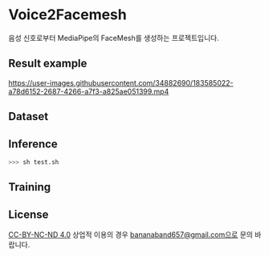 # Voice2Facemesh

음성 신호로부터 MediaPipe의 FaceMesh를 생성하는 프로젝트입니다.

## Result example
https://user-images.githubusercontent.com/34882690/183585022-a78d6152-2687-4266-a7f3-a825ae051399.mp4

## Dataset

## Inference
```python
>>> sh test.sh
```

## Training

## License
[CC-BY-NC-ND 4.0](https://creativecommons.org/licenses/by-nc-nd/4.0/)
상업적 이용의 경우 bananaband657@gmail.com으로 문의 바랍니다.
